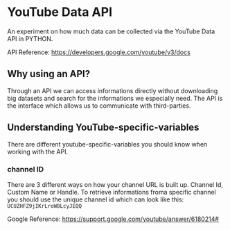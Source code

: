 # YouTube Data API
An experiment on how much data can be collected via the YouTube Data API in PYTHON.

API Reference: https://developers.google.com/youtube/v3/docs

## Why using an API?

Through an API we can access informations directly without downloading big datasets and search for the informations we especially need. The API is the interface which allows us to communicate with third-parties.

## Understanding YouTube-specific-variables

There are different youtube-specific-variables you should know when working with the API. 

### channel ID

There are 3 different ways on how your channel URL is built up. Channel Id, Custom Name or Handle. To retrieve informations froma specific channel you should use the unique channel id which can look like this: `UCUZHFZ9jIKrLroW8LcyJEQQ`

Google Reference: https://support.google.com/youtube/answer/6180214#
